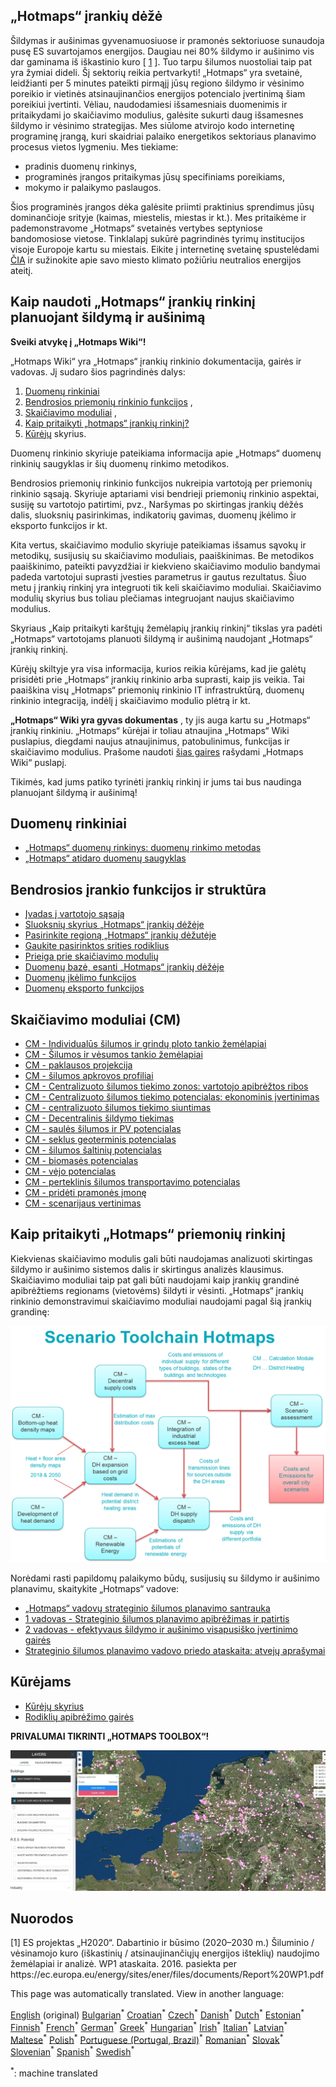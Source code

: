 <h2> „Hotmaps“ įrankių dėžė </h2><p> Šildymas ir aušinimas gyvenamuosiuose ir pramonės sektoriuose sunaudoja pusę ES suvartojamos energijos. Daugiau nei 80% šildymo ir aušinimo vis dar gaminama iš iškastinio kuro [ <a href="#References">1</a> ]. Tuo tarpu šilumos nuostoliai taip pat yra žymiai dideli. Šį sektorių reikia pertvarkyti! „Hotmaps“ yra svetainė, leidžianti per 5 minutes pateikti pirmąjį jūsų regiono šildymo ir vėsinimo poreikio ir vietinės atsinaujinančios energijos potencialo įvertinimą šiam poreikiui įvertinti. Vėliau, naudodamiesi išsamesniais duomenimis ir pritaikydami jo skaičiavimo modulius, galėsite sukurti daug išsamesnes šildymo ir vėsinimo strategijas. Mes siūlome atvirojo kodo internetinę programinę įrangą, kuri skaidriai palaiko energetikos sektoriaus planavimo procesus vietos lygmeniu. Mes tiekiame: </p><ul><li> pradinis duomenų rinkinys, </li><li> programinės įrangos pritaikymas jūsų specifiniams poreikiams, </li><li> mokymo ir palaikymo paslaugos. </li></ul><p> Šios programinės įrangos dėka galėsite priimti praktinius sprendimus jūsų dominančioje srityje (kaimas, miestelis, miestas ir kt.). Mes pritaikėme ir pademonstravome „Hotmaps“ svetainės vertybes septyniose bandomosiose vietose. Tinklalapį sukūrė pagrindinės tyrimų institucijos visoje Europoje kartu su miestais. Eikite į internetinę svetainę spustelėdami <a href="https://www.hotmaps.hevs.ch/map">ČIA</a> ir sužinokite apie savo miesto klimato požiūriu neutralios energijos ateitį. </p><h2> Kaip naudoti „Hotmaps“ įrankių rinkinį planuojant šildymą ir aušinimą </h2><p> <strong>Sveiki atvykę į „Hotmaps Wiki“!</strong> </p><p> „Hotmaps Wiki“ yra „Hotmaps“ įrankių rinkinio dokumentacija, gairės ir vadovas. Jį sudaro šios pagrindinės dalys: </p><ol><li> <a href="#Data-sets">Duomenų rinkiniai</a> </li><li> <a href="#General-tool-functionalities-and-structure">Bendrosios priemonių rinkinio funkcijos</a> , </li><li> <a href="#Calculation-modules-cm">Skaičiavimo moduliai</a> , </li><li> <a href="#How-to-apply-Hotmaps-toolbox">Kaip pritaikyti „hotmaps“ įrankių rinkinį?</a> </li><li> <a href="#For-developers">Kūrėjų</a> skyrius. </li></ol><p> Duomenų rinkinio skyriuje pateikiama informacija apie „Hotmaps“ duomenų rinkinių saugyklas ir šių duomenų rinkimo metodikos. </p><p> Bendrosios priemonių rinkinio funkcijos nukreipia vartotoją per priemonių rinkinio sąsają. Skyriuje aptariami visi bendrieji priemonių rinkinio aspektai, susiję su vartotojo patirtimi, pvz., Naršymas po skirtingas įrankių dėžės dalis, sluoksnių pasirinkimas, indikatorių gavimas, duomenų įkėlimo ir eksporto funkcijos ir kt. </p><p> Kita vertus, skaičiavimo modulio skyriuje pateikiamas išsamus sąvokų ir metodikų, susijusių su skaičiavimo moduliais, paaiškinimas. Be metodikos paaiškinimo, pateikti pavyzdžiai ir kiekvieno skaičiavimo modulio bandymai padeda vartotojui suprasti įvesties parametrus ir gautus rezultatus. Šiuo metu į įrankių rinkinį yra integruoti tik keli skaičiavimo moduliai. Skaičiavimo modulių skyrius bus toliau plečiamas integruojant naujus skaičiavimo modulius. </p><p> Skyriaus „Kaip pritaikyti karštųjų žemėlapių įrankių rinkinį“ tikslas yra padėti „Hotmaps“ vartotojams planuoti šildymą ir aušinimą naudojant „Hotmaps“ įrankių rinkinį. </p><p> Kūrėjų skiltyje yra visa informacija, kurios reikia kūrėjams, kad jie galėtų prisidėti prie „Hotmaps“ įrankių rinkinio arba suprasti, kaip jis veikia. Tai paaiškina visų „Hotmaps“ priemonių rinkinio IT infrastruktūrą, duomenų rinkinio integraciją, indėlį į skaičiavimo modulio plėtrą ir kt. </p><p> <strong>„Hotmaps“ Wiki yra gyvas dokumentas</strong> , ty jis auga kartu su „Hotmaps“ įrankių rinkiniu. „Hotmaps“ kūrėjai ir toliau atnaujina „Hotmaps“ Wiki puslapius, diegdami naujus atnaujinimus, patobulinimus, funkcijas ir skaičiavimo modulius. Prašome naudoti <a href="https://github.com/HotMaps/hotmaps_wiki/wiki/Guidelines-for-writing-a-Hotmaps-Wiki-page">šias gaires</a> rašydami „Hotmaps Wiki“ puslapį. </p><p> Tikimės, kad jums patiko tyrinėti įrankių rinkinį ir jums tai bus naudinga planuojant šildymą ir aušinimą! </p><h2> Duomenų rinkiniai </h2><ul><li> <a href="Hotmaps-data-set-method-of-data-collection">„Hotmaps“ duomenų rinkinys: duomenų rinkimo metodas</a> </li><li> <a href="Hotmaps-open-data-repositories">„Hotmaps“ atidaro duomenų saugyklas</a> </li></ul><h2> Bendrosios įrankio funkcijos ir struktūra </h2><ul><li> <a href="Introduction-to-user-interface">Įvadas į vartotojo sąsają</a> </li><li> <a href="Layers-section-in-the-Hotmaps-toolbox">Sluoksnių skyrius „Hotmaps“ įrankių dėžėje</a> </li><li> <a href="Select-a-region-in-the-Hotmaps-toolbox">Pasirinkite regioną „Hotmaps“ įrankių dėžutėje</a> </li><li> <a href="Retrieve-indicators-of-a-selected-area">Gaukite pasirinktos srities rodiklius</a> </li><li> <a href="Access-to-calculation-modules">Prieiga prie skaičiavimo modulių</a> </li><li> <a href="Database-behind-the-Hotmaps-toolbox">Duomenų bazė, esanti „Hotmaps“ įrankių dėžėje</a> </li><li> <a href="Data-upload-functionalities">Duomenų įkėlimo funkcijos</a> </li><li> <a href="Data-export-functionalities">Duomenų eksporto funkcijos</a> </li></ul><h2> Skaičiavimo moduliai (CM) </h2><ul><li> <a href="CM-Customized-heat-and-floor-area-density-maps">CM - Individualūs šilumos ir grindų ploto tankio žemėlapiai</a> </li><li> <a href="CM-Scale-heat-and-cool-density-maps">CM - Šilumos ir vėsumos tankio žemėlapiai</a> </li><li> <a href="CM-Demand-projection">CM - paklausos projekcija</a> </li><li> <a href="CM-Heat-load-profiles">CM - šilumos apkrovos profiliai</a> </li><li> <a href="CM-District-heating-potential-areas-user-defined-thresholds">CM - Centralizuoto šilumos tiekimo zonos: vartotojo apibrėžtos ribos</a> </li><li> <a href="CM-District-heating-potential-economic-assessment">CM - Centralizuoto šilumos tiekimo potencialas: ekonominis įvertinimas</a> </li><li> <a href="CM-District-heating-supply-dispatch">CM - centralizuoto šilumos tiekimo siuntimas</a> </li><li> <a href="CM-Decentral-heating-supply">CM - Decentralinis šildymo tiekimas</a> </li><li> <a href="CM-Solar-thermal-and-PV-potential">CM - saulės šilumos ir PV potencialas</a> </li><li> <a href="CM-Shallow-geothermal-potential">CM - seklus geoterminis potencialas</a> </li><li> <a href="CM-Heat-source-potential">CM - šilumos šaltinių potencialas</a> </li><li> <a href="CM-Biomass-potential">CM - biomasės potencialas</a> </li><li> <a href="CM-Wind-potential">CM - vėjo potencialas</a> </li><li> <a href="CM-Excess-heat-transport-potential">CM - perteklinis šilumos transportavimo potencialas</a> </li><li> <a href="CM-add-industry-plant">CM - pridėti pramonės įmonę</a> </li><li> <a href="CM-Scenario-assessment">CM - scenarijaus vertinimas</a> </li></ul><h2> Kaip pritaikyti „Hotmaps“ priemonių rinkinį </h2><p> Kiekvienas skaičiavimo modulis gali būti naudojamas analizuoti skirtingas šildymo ir aušinimo sistemos dalis ir skirtingus analizės klausimus. Skaičiavimo moduliai taip pat gali būti naudojami kaip įrankių grandinė apibrėžtiems regionams (vietovėms) šildyti ir vėsinti. „Hotmaps“ įrankių rinkinio demonstravimui skaičiavimo moduliai naudojami pagal šią įrankių grandinę: </p><p><img alt="" src="https://github.com/HotMaps/hotmaps_wiki/blob/master/Images/Hotmaps_toolchain_2019-05-09.png"/></p><p> Norėdami rasti papildomų palaikymo būdų, susijusių su šildymo ir aušinimo planavimu, skaitykite „Hotmaps“ vadove: </p><ul><li> <a href="https://www.hotmaps-project.eu/wp-content/uploads/2019/04/Summary-Hotmaps-Handbook.pdf">„Hotmaps“ vadovų strateginio šilumos planavimo santrauka</a> </li><li> <a href="https://vbn.aau.dk/da/publications/definition-amp-experiences-of-strategic-heat-planning">1 vadovas - Strateginio šilumos planavimo apibrėžimas ir patirtis</a> </li><li> <a href="https://vbn.aau.dk/da/publications/guidance-for-the-comprehensive-assessment-of-efficient-heating-an">2 vadovas - efektyvaus šildymo ir aušinimo visapusiško įvertinimo gairės</a> </li><li> <a href="https://vbn.aau.dk/da/publications/appendix-report-to-the-hotmaps-handbook-for-strategic-heat-planni">Strateginio šilumos planavimo vadovo priedo ataskaita: atvejų aprašymai</a> </li></ul><h2> Kūrėjams </h2><ul><li> <a href="Developers">Kūrėjų skyrius</a> </li><li> <a href="Guidelines-for-defining-indicators">Rodiklių apibrėžimo gairės</a> </li></ul><p> <strong>PRIVALUMAI TIKRINTI „HOTMAPS TOOLBOX“!</strong> </p><p><img alt="" src="https://github.com/HotMaps/hotmaps_wiki/blob/master/Images/Hotmaps_test.JPG"/></p><h2> Nuorodos </h2><p> [1] ES projektas „H2020“. Dabartinio ir būsimo (2020–2030 m.) Šiluminio / vėsinamojo kuro (iškastinių / atsinaujinančiųjų energijos išteklių) naudojimo žemėlapiai ir analizė. WP1 ataskaita. 2016. pasiekta per https://ec.europa.eu/energy/sites/ener/files/documents/Report%20WP1.pdf </p>

This page was automatically translated. View in another language:

[English](en-Home) (original) [Bulgarian](bg-Home)<sup>\*</sup> [Croatian](hr-Home)<sup>\*</sup> [Czech](cs-Home)<sup>\*</sup> [Danish](da-Home)<sup>\*</sup> [Dutch](nl-Home)<sup>\*</sup> [Estonian](et-Home)<sup>\*</sup> [Finnish](fi-Home)<sup>\*</sup> [French](fr-Home)<sup>\*</sup> [German](de-Home)<sup>\*</sup> [Greek](el-Home)<sup>\*</sup> [Hungarian](hu-Home)<sup>\*</sup> [Irish](ga-Home)<sup>\*</sup> [Italian](it-Home)<sup>\*</sup> [Latvian](lv-Home)<sup>\*</sup>  [Maltese](mt-Home)<sup>\*</sup> [Polish](pl-Home)<sup>\*</sup> [Portuguese (Portugal, Brazil)](pt-Home)<sup>\*</sup> [Romanian](ro-Home)<sup>\*</sup> [Slovak](sk-Home)<sup>\*</sup> [Slovenian](sl-Home)<sup>\*</sup> [Spanish](es-Home)<sup>\*</sup> [Swedish](sv-Home)<sup>\*</sup> 

<sup>\*</sup>: machine translated
